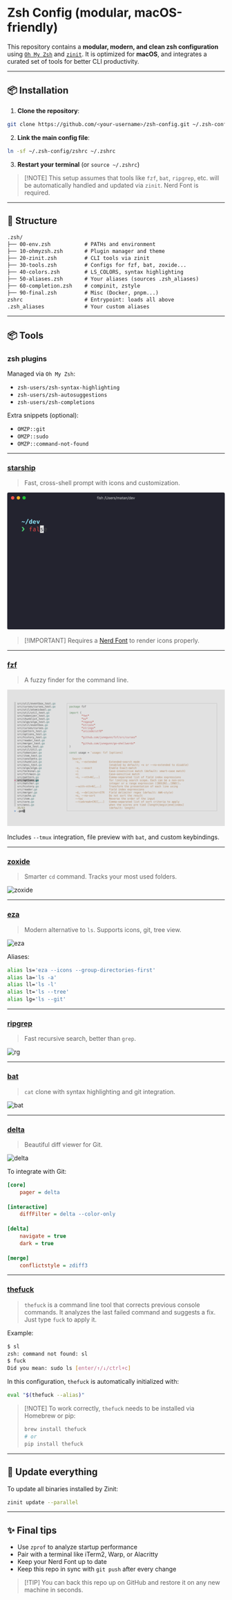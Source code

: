 # Zsh Config (modular, macOS-friendly)

This repository contains a **modular, modern, and clean zsh configuration** using [`Oh My Zsh`](https://ohmyz.sh/) and [`zinit`](https://github.com/zdharma-continuum/zinit). It is optimized for **macOS**, and integrates a curated set of tools for better CLI productivity.

---

## 📦 Installation

1. **Clone the repository**:

```bash
git clone https://github.com/<your-username>/zsh-config.git ~/.zsh-config
```

2. **Link the main config file**:

```bash
ln -sf ~/.zsh-config/zshrc ~/.zshrc
```

3. **Restart your terminal** (or `source ~/.zshrc`)

> \[!NOTE]
> This setup assumes that tools like `fzf`, `bat`, `ripgrep`, etc. will be automatically handled and updated via `zinit`. Nerd Font is required.

---

## 🔧 Structure

```text
.zsh/
├── 00-env.zsh           # PATHs and environment
├── 10-ohmyzsh.zsh       # Plugin manager and theme
├── 20-zinit.zsh         # CLI tools via zinit
├── 30-tools.zsh         # Configs for fzf, bat, zoxide...
├── 40-colors.zsh        # LS_COLORS, syntax highlighting
├── 50-aliases.zsh       # Your aliases (sources .zsh_aliases)
├── 60-completion.zsh    # compinit, zstyle
├── 90-final.zsh         # Misc (Docker, pnpm...)
zshrc                    # Entrypoint: loads all above
.zsh_aliases             # Your custom aliases
```

---

## 📦 Tools

### zsh plugins

Managed via `Oh My Zsh`:

* `zsh-users/zsh-syntax-highlighting`
* `zsh-users/zsh-autosuggestions`
* `zsh-users/zsh-completions`

Extra snippets (optional):

* `OMZP::git`
* `OMZP::sudo`
* `OMZP::command-not-found`

---

### [starship](https://starship.rs/)

> Fast, cross-shell prompt with icons and customization.

![starship](https://raw.githubusercontent.com/starship/starship/master/media/demo.gif)

> \[!IMPORTANT]
> Requires a [Nerd Font](https://www.nerdfonts.com/) to render icons properly.

---

### [fzf](https://github.com/junegunn/fzf)

> A fuzzy finder for the command line.

![fzf](https://raw.githubusercontent.com/junegunn/i/master/fzf-preview.png)

Includes `--tmux` integration, file preview with `bat`, and custom keybindings.

---

### [zoxide](https://github.com/ajeetdsouza/zoxide)

> Smarter `cd` command. Tracks your most used folders.

![zoxide](https://github.com/ajeetdsouza/zoxide/raw/main/contrib/tutorial.webp)

---

### [eza](https://github.com/eza-community/eza)

> Modern alternative to `ls`. Supports icons, git, tree view.

![eza](https://github.com/eza-community/eza/raw/main/docs/images/screenshots.png)

Aliases:

```zsh
alias ls='eza --icons --group-directories-first'
alias la='ls -a'
alias ll='ls -l'
alias lt='ls --tree'
alias lg='ls --git'
```

---

### [ripgrep](https://github.com/BurntSushi/ripgrep)

> Fast recursive search, better than `grep`.

![rg](https://burntsushi.net/stuff/ripgrep1.png)

---

### [bat](https://github.com/sharkdp/bat)

> `cat` clone with syntax highlighting and git integration.

![bat](https://camo.githubusercontent.com/a9789c5200bdb0a22602643d7bf85f0f424ddd4259e763abc865609010c5e228/68747470733a2f2f696d6775722e636f6d2f724773646e44652e706e67)

---

### [delta](https://github.com/dandavison/delta)

> Beautiful diff viewer for Git.

![delta](https://user-images.githubusercontent.com/52205/86275526-76792100-bba1-11ea-9e78-6be9baa80b29.png)

To integrate with Git:

```ini
[core]
    pager = delta

[interactive]
    diffFilter = delta --color-only

[delta]
    navigate = true
    dark = true

[merge]
    conflictstyle = zdiff3
```

---

### [thefuck](https://github.com/nvbn/thefuck)

> `thefuck` is a command line tool that corrects previous console commands. It analyzes the last failed command and suggests a fix. Just type `fuck` to apply it.

Example:

```sh
$ sl
zsh: command not found: sl
$ fuck
Did you mean: sudo ls [enter/↑/↓/ctrl+c]
```

In this configuration, `thefuck` is automatically initialized with:

```sh
eval "$(thefuck --alias)"
```

> \[!NOTE]
> To work correctly, `thefuck` needs to be installed via Homebrew or pip:
>
> ```sh
> brew install thefuck
> # or
> pip install thefuck
> ```

---

## 🔄 Update everything

To update all binaries installed by Zinit:

```sh
zinit update --parallel
```

---

## ✨ Final tips

* Use `zprof` to analyze startup performance
* Pair with a terminal like iTerm2, Warp, or Alacritty
* Keep your Nerd Font up to date
* Keep this repo in sync with `git push` after every change

> \[!TIP]
> You can back this repo up on GitHub and restore it on any new machine in seconds.
